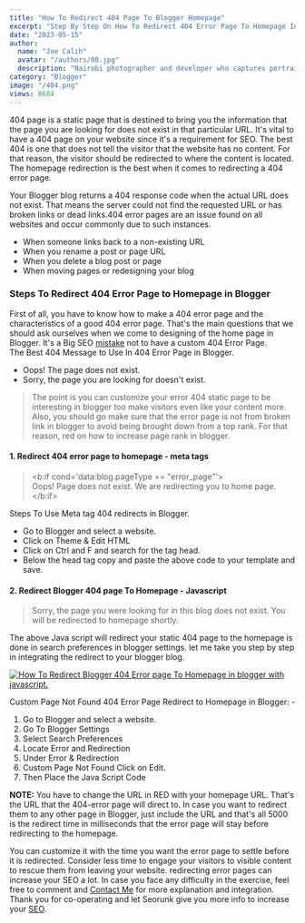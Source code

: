 ```yaml
---
title: "How To Redirect 404 Page To Blogger Homepage"
excerpt: "Step By Step On How To Redirect 404 Error Page To Homepage In Blogger. 404 an SEO Redirect to the homepage in Blogger to increase CTR."
date: "2023-05-15"
author:
  name: "Joe Calih"
  avatar: "/authors/08.jpg"
  description: "Nairobi photographer and developer who captures portraiture, landscapes, weddings, and photo studios."
category: "Blogger"
image: "/404.png"
views: 8684
---
```



404 page is a static page that is destined to bring you the information that the page you are looking for does not exist in that particular URL. It's vital to have a 404 page on your website since it's a requirement for SEO. The best 404 is one that does not tell the visitor that the website has no content. For that reason, the visitor should be redirected to where the content is located. The homepage redirection is the best when it comes to redirecting a 404 error page.

Your Blogger blog returns a 404 response code when the actual URL does not exist. That means the server could not find the requested URL or has broken links or dead links.404 error pages are an issue found on all websites and occur commonly due to such instances.

-   When someone links back to a non-existing URL
-   When you rename a post or page URL
-   When you delete a blog post or page
-   When moving pages or redesigning your blog

### Steps To Redirect 404 Error Page to Homepage in Blogger

First of all, you have to know how to make a 404 error page and the characteristics of a good 404 error page. That's the main questions that we should ask ourselves when we come to designing of the home page in Blogger. It's a Big SEO [mistake](https://joecalih.co.ke/2021/09/most-blogging-mistakes-beginner.html) not to have a custom 404 Error Page.  
The Best 404 Message to Use In 404 Error Page in Blogger.

-   Oops! The page does not exist.
-   Sorry, the page you are looking for doesn't exist.

> The point is you can customize your error 404 static page to be interesting in blogger too make visitors even like your content more. Also, you should go make sure that the error page is not from broken link in blogger to avoid being brought down from a top rank. For that reason, red on how to increase page rank in blogger.

#### 1. Redirect 404 error page to homepage - meta tags

> <b:if cond='data:blog.pageType == &quot;error_page&quot;'>  
> Oops! Page does not exist. We are redirecting you to home page. <meta content='5;URL=http://www.your-blog-url.com' http-equiv='refresh'/> </b:if>

Steps To Use Meta tag 404 redirects in Blogger.

-   Go to Blogger and select a website.
-   Click on Theme & Edit HTML
-   Click on Ctrl and F and search for the tag head.
-   Below the head tag copy and paste the above code to your template and save.

#### 2. Redirect Blogger 404 page To Homepage - Javascript

> Sorry, the page you were looking for in this blog does not exist. You will be redirected to homepage shortly.  
> <script type = "text/javascript"> //Blogger 404 Redirect v1.0 (semdeals.com) BSPNF_redirect = setTimeout(function() { location.pathname= "http://www.your-blog-url.com/" }, 5000); </script>

The above Java script will redirect your static 404 page to the homepage is done in search preferences in blogger settings. let me take you step by step in integrating the redirect to your blogger blog.

[![How To Redirect Blogger 404 Error page To Homepage in blogger with   javascript.](https://joecalih.files.wordpress.com/2024/06/c2c6d-how-to-redirect-blogger-404-error-page-to-homepage-in-blogger-with-javascript.jpg "How To Redirect Blogger 404 Error page To Homepage in blogger with   javascript.")](https://joecalih.files.wordpress.com/2024/06/c2c6d-how-to-redirect-blogger-404-error-page-to-homepage-in-blogger-with-javascript.jpg)

Custom Page Not Found 404 Error Page Redirect to Homepage in Blogger: -

1.  Go to Blogger and select a website.
2.  Go To Blogger Settings
3.  Select Search Preferences
4.  Locate Error and Redirection
5.  Under Error & Redirection
6.  Custom Page Not Found Click on Edit.
7.  Then Place the Java Script Code

**NOTE:** You have to change the URL in RED with your homepage URL. That's the URL that the 404-error page will direct to. In case you want to redirect them to any other page in Blogger, just include the URL and that's all 5000 is the redirect time in milliseconds that the error page will stay before redirecting to the homepage.

You can customize it with the time you want the error page to settle before it is redirected. Consider less time to engage your visitors to visible content to rescue them from leaving your website. redirecting error pages can increase your SEO a lot. In case you face any difficulty in the exercise, feel free to comment and [Contact Me](mailto:seorunk@gmail.com) for more explanation and integration. Thank you for co-operating and let Seorunk give you more info to increase your [SEO](/search/label/SEO).